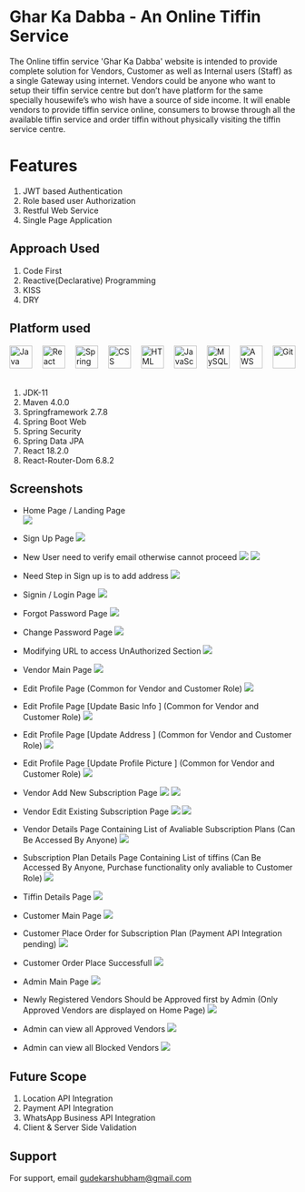 # Ghar Ka Dabba - An Online Tiffin Service
The Online tiffin service 'Ghar Ka Dabba' website is intended to provide complete solution for Vendors, Customer as well as Internal users (Staff) as a single Gateway using internet. Vendors could be anyone who want to setup their tiffin service centre but don’t have platform for the same specially housewife’s who wish have a source of side income. It will enable vendors to provide tiffin service online, consumers to browse through all the available tiffin service and order tiffin without physically visiting the tiffin service centre.

<!-- <a href="" target="_blank">Visit Website</a><br>
<a href="" target="_blank">Check Rest API</a><br> -->

# Features
1. JWT based Authentication
2. Role based user Authorization
3. Restful Web Service
4. Single Page Application

## Approach Used
1. Code First
2. Reactive(Declarative) Programming
3. KISS
4. DRY

## Platform used
<div>
  <img src="https://github.com/devicons/devicon/blob/master/icons/java/java-original-wordmark.svg" title="Java" alt="Java" width="40" height="40"/>&emsp;
  <img src="https://github.com/devicons/devicon/blob/master/icons/react/react-original-wordmark.svg" title="React" alt="React" width="40" height="40"/>&emsp;
  <img src="https://github.com/devicons/devicon/blob/master/icons/spring/spring-original-wordmark.svg" title="Spring" alt="Spring" width="40" height="40"/>&emsp;
  <img src="https://github.com/devicons/devicon/blob/master/icons/css3/css3-plain-wordmark.svg"  title="CSS3" alt="CSS" width="40" height="40"/>&emsp;
  <img src="https://github.com/devicons/devicon/blob/master/icons/html5/html5-original.svg" title="HTML5" alt="HTML" width="40" height="40"/>&emsp;
  <img src="https://github.com/devicons/devicon/blob/master/icons/javascript/javascript-original.svg" title="JavaScript" alt="JavaScript" width="40" height="40"/>&emsp;
  <img src="https://github.com/devicons/devicon/blob/master/icons/mysql/mysql-original-wordmark.svg" title="MySQL"  alt="MySQL" width="40" height="40"/>&emsp;
  <img src="https://github.com/devicons/devicon/blob/master/icons/amazonwebservices/amazonwebservices-plain-wordmark.svg" title="AWS" alt="AWS" width="40" height="40"/>&emsp;
  <img src="https://github.com/devicons/devicon/blob/master/icons/git/git-original-wordmark.svg" title="Git" **alt="Git" width="40" height="40"/>
</div><br>

1. JDK-11
2. Maven 4.0.0
3. Springframework 2.7.8
4. Spring Boot Web
5. Spring Security 
6. Spring Data JPA
7. React 18.2.0
8. React-Router-Dom 6.8.2

<!--
## Prerequisites to start Application on your machine
1. Gmail App Password
2. JDK-11 or latest
3. MySQL
4. Maven
5. Nodejs
6. React App -->

## Screenshots
- Home Page / Landing Page  
![](ScreenShots/Home.png)


- Sign Up Page 
![](ScreenShots/SignUp.png)


- New User need to verify email otherwise cannot proceed 
![](ScreenShots/SignUpVerifyEmail.png)
![](ScreenShots/SignEmailVerified.png)

- Need Step in Sign up is to add address
![](ScreenShots/SignUpAddAddresss.png)

 
- Signin / Login Page 
![](ScreenShots/SignIn.png)

 
- Forgot Password Page
![](ScreenShots/ForgotPassword.png)


- Change Password Page
![](ScreenShots/ChangePassword.png)


- Modifying URL to access UnAuthorized Section 
![](ScreenShots/AccessRestricted.png)


- Vendor Main Page
![](ScreenShots/VendorMainPage.png)


- Edit Profile Page (Common for Vendor and Customer Role)
![](ScreenShots/VendorEditProfile.png)


- Edit Profile Page [Update Basic Info ] (Common for Vendor and Customer Role)
![](ScreenShots/VendorEditProfileUpdateBasicInfo.png)

 
- Edit Profile Page [Update Address ] (Common for Vendor and Customer Role)
![](ScreenShots/VendorMainPageEditAddress.png)


- Edit Profile Page [Update Profile Picture ] (Common for Vendor and Customer Role)
![](ScreenShots/VendorMainPageUpdateProfilePicture.png)


- Vendor Add New Subscription Page
![](ScreenShots/VendorAddNewSubPlan1.png)
![](ScreenShots/VendorAddNewSubPlan2.png)


- Vendor Edit Existing Subscription Page
![](ScreenShots/VendorEditSubPlan1.png)
![](ScreenShots/VendorEditSubPlan2.png)


- Vendor Details Page Containing List of Avaliable Subscription Plans (Can Be Accessed By Anyone)
![](ScreenShots/CustomerViewVendor.png)


- Subscription Plan Details Page Containing List of tiffins (Can Be Accessed By Anyone, Purchase functionality only avaliable to Customer Role)
![](ScreenShots/CustomerViewSubPlan.png)


- Tiffin Details Page
![](ScreenShots/TiffinDetails.png)


- Customer Main Page
 ![](ScreenShots/CustomerMainPage.png)
 
 
- Customer Place Order for Subscription Plan (Payment API Integration pending)
![](ScreenShots/CustomerPlaceOrder1.png)


- Customer Order Place Successfull
![](ScreenShots/CustomerOrderSuccess.png)


- Admin Main Page
![](ScreenShots/AdminMainPage.png)


- Newly Registered Vendors Should be Approved first by Admin (Only Approved Vendors are displayed on Home Page)
![](ScreenShots/AdminUapprovedVendors.png)

 
- Admin can view all Approved Vendors
![](ScreenShots/AdminApproveVendors.png)


- Admin can view all Blocked Vendors
![](ScreenShots/AdminBlockedVendors.png)


## Future Scope
    
1. Location API Integration
2. Payment API Integration
3. WhatsApp Business API Integration
4. Client & Server Side Validation


## Support

For support, email gudekarshubham@gmail.com


